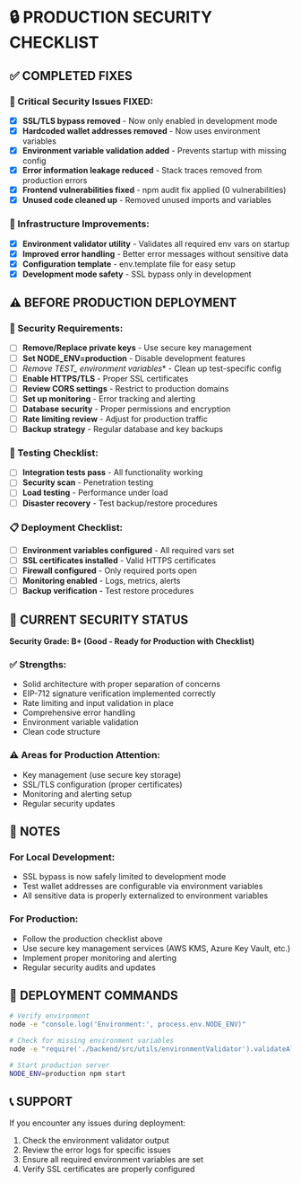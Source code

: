 # 🔒 PRODUCTION SECURITY CHECKLIST

## ✅ COMPLETED FIXES

### 🚨 Critical Security Issues FIXED:
- [x] **SSL/TLS bypass removed** - Now only enabled in development mode
- [x] **Hardcoded wallet addresses removed** - Now uses environment variables
- [x] **Environment variable validation added** - Prevents startup with missing config
- [x] **Error information leakage reduced** - Stack traces removed from production errors
- [x] **Frontend vulnerabilities fixed** - npm audit fix applied (0 vulnerabilities)
- [x] **Unused code cleaned up** - Removed unused imports and variables

### 🔧 Infrastructure Improvements:
- [x] **Environment validator utility** - Validates all required env vars on startup
- [x] **Improved error handling** - Better error messages without sensitive data
- [x] **Configuration template** - env.template file for easy setup
- [x] **Development mode safety** - SSL bypass only in development

## ⚠️ BEFORE PRODUCTION DEPLOYMENT

### 🔐 Security Requirements:
- [ ] **Remove/Replace private keys** - Use secure key management
- [ ] **Set NODE_ENV=production** - Disable development features
- [ ] **Remove TEST_* environment variables** - Clean up test-specific config
- [ ] **Enable HTTPS/TLS** - Proper SSL certificates
- [ ] **Review CORS settings** - Restrict to production domains
- [ ] **Set up monitoring** - Error tracking and alerting
- [ ] **Database security** - Proper permissions and encryption
- [ ] **Rate limiting review** - Adjust for production traffic
- [ ] **Backup strategy** - Regular database and key backups

### 🧪 Testing Checklist:
- [ ] **Integration tests pass** - All functionality working
- [ ] **Security scan** - Penetration testing
- [ ] **Load testing** - Performance under load
- [ ] **Disaster recovery** - Test backup/restore procedures

### 📋 Deployment Checklist:
- [ ] **Environment variables configured** - All required vars set
- [ ] **SSL certificates installed** - Valid HTTPS certificates
- [ ] **Firewall configured** - Only required ports open
- [ ] **Monitoring enabled** - Logs, metrics, alerts
- [ ] **Backup verification** - Test restore procedures

## 🎯 CURRENT SECURITY STATUS

**Security Grade: B+ (Good - Ready for Production with Checklist)**

### ✅ Strengths:
- Solid architecture with proper separation of concerns
- EIP-712 signature verification implemented correctly
- Rate limiting and input validation in place
- Comprehensive error handling
- Environment variable validation
- Clean code structure

### ⚠️ Areas for Production Attention:
- Key management (use secure key storage)
- SSL/TLS configuration (proper certificates)
- Monitoring and alerting setup
- Regular security updates

## 📝 NOTES

### For Local Development:
- SSL bypass is now safely limited to development mode
- Test wallet addresses are configurable via environment variables
- All sensitive data is properly externalized to environment variables

### For Production:
- Follow the production checklist above
- Use secure key management services (AWS KMS, Azure Key Vault, etc.)
- Implement proper monitoring and alerting
- Regular security audits and updates

## 🚀 DEPLOYMENT COMMANDS

```bash
# Verify environment
node -e "console.log('Environment:', process.env.NODE_ENV)"

# Check for missing environment variables
node -e "require('./backend/src/utils/environmentValidator').validateAll()"

# Start production server
NODE_ENV=production npm start
```

## 📞 SUPPORT

If you encounter any issues during deployment:
1. Check the environment validator output
2. Review the error logs for specific issues
3. Ensure all required environment variables are set
4. Verify SSL certificates are properly configured
